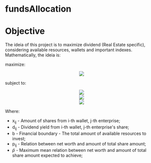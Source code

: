 # fundsAllocation

# Objective

The ideia of this project is to maximize dividend (Real Estate specific), considering available resources, wallets and important indexes. Mathematically, the ideia is:

maximize: 

<!-- $$
\sum_{i,j}d_{ij}x_{ij}
$$ --> 

<div align="center"><img style="background: white;" src="..\..\svg\uJJqjE7wIa.svg"></div>

<!--<p align="center">

  <img width="100" height="50" src="https://latex.codecogs.com/gif.image?\dpi{300}&space;\sum_{i,j}d_{ij}x_{ij}">
</p> -->

subject to:

<!-- $$
\sum_{i,j}x_{ij} \le b
$$ --> 

<div align="center"><img style="background: white;" src="..\..\svg\OecpIzFuc8.svg"></div>

<!-- $$
\sum_{i}x_{ij} \ge 1
$$ --> 

<div align="center"><img style="background: white;" src="..\..\svg\VZ11QqaKNR.svg"></div>

<!-- $$
\sum_{i,j}(p_{ij} - \bar{p}) \le 0
$$ --> 

<div align="center"><img style="background: white;" src="..\..\svg\n6MIObCn9r.svg"></div>
<!-- <p align="center">
  <img width="100" height="50" src="https://latex.codecogs.com/gif.image?\dpi{300}&space;\sum_{i,j}&space;x_{ij}&space;\le&space;b" title="\sum_{i,j} x_{ij} \le b">
</p> -->
<!-- <p align="center">
  <img width="100" height="50" src="https://latex.codecogs.com/gif.image?\dpi{300}&space;\sum_{i}&space;x_{ij}&space;\ge&space;1">
</p>
<p align="center">
  <img width="150" height="50" src="https://latex.codecogs.com/gif.image?\dpi{300}&space;\sum_{ij}&space;(p_{ij}-\bar{p})x_{ij}&space;\le&space;0">
</p> -->

Where:

* x<sub>ij</sub> - Amount of shares from i-th wallet, j-th enterprise;
* d<sub>ij</sub> - Dividend yield from i-th wallet, j-th enterprise's share;
* b - Financial boundary - The total amount of available resources to invest;
* p<sub>ij</sub> - Relation between net worth and amount of total share amount;
* $\bar{p}$ - Maximum mean relation between net worth and amount of total share amount expected to achieve;